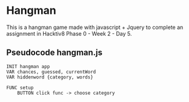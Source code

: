 # Hangman

This is a hangman game made with javascript + Jquery to complete an assignment in Hacktiv8 Phase 0 - Week 2 - Day 5.

## Pseudocode hangman.js

```
INIT hangman app
VAR chances, guessed, currentWord
VAR hiddenword {category, words}

FUNC setup
    BUTTON click func -> choose category 
```